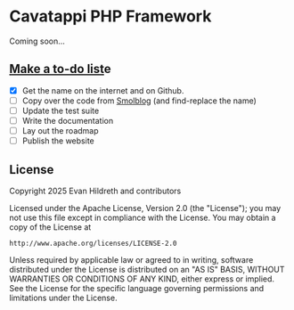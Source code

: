 # Cavatappi PHP Framework

Coming soon...

## [Make a to-do list](https://www.youtube.com/watch?v=AGxM9EShmeI)e

- [x] Get the name on the internet and on Github.
- [ ] Copy over the code from [Smolblog](https://github.com/smolblog/smolblog) (and find-replace the name)
- [ ] Update the test suite
- [ ] Write the documentation
- [ ] Lay out the roadmap
- [ ] Publish the website

## License

Copyright 2025 Evan Hildreth and contributors

Licensed under the Apache License, Version 2.0 (the "License");
you may not use this file except in compliance with the License.
You may obtain a copy of the License at

	http://www.apache.org/licenses/LICENSE-2.0

Unless required by applicable law or agreed to in writing, software
distributed under the License is distributed on an "AS IS" BASIS,
WITHOUT WARRANTIES OR CONDITIONS OF ANY KIND, either express or implied.
See the License for the specific language governing permissions and
limitations under the License.
